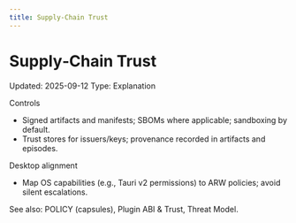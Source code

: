 ```yaml
---
title: Supply‑Chain Trust
---
```


# Supply‑Chain Trust
Updated: 2025-09-12
Type: Explanation

Controls
- Signed artifacts and manifests; SBOMs where applicable; sandboxing by default.
- Trust stores for issuers/keys; provenance recorded in artifacts and episodes.

Desktop alignment
- Map OS capabilities (e.g., Tauri v2 permissions) to ARW policies; avoid silent escalations.

See also: POLICY (capsules), Plugin ABI & Trust, Threat Model.
